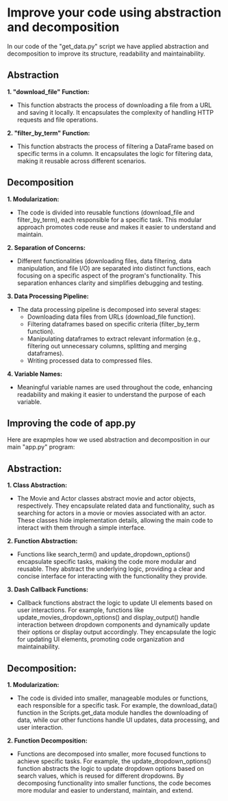 # Improve your code using abstraction and decomposition

In our code of the "get_data.py" script we have applied abstraction and decomposition to improve its structure, readability and maintainability.

## Abstraction
**1. "download_file" Function:**
- This function abstracts the process of downloading a file from a URL and saving it locally. It encapsulates the complexity of handling HTTP requests and file operations.

**2. "filter_by_term" Function:**
- This function abstracts the process of filtering a DataFrame based on specific terms in a column. It encapsulates the logic for filtering data, making it reusable across different scenarios.

## Decomposition
**1. Modularization:**
- The code is divided into reusable functions (download_file and filter_by_term), each responsible for a specific task. This modular approach promotes code reuse and makes it easier to understand and maintain.

**2. Separation of Concerns:**
- Different functionalities (downloading files, data filtering, data manipulation, and file I/O) are separated into distinct functions, each focusing on a specific aspect of the program's functionality. This separation enhances clarity and simplifies debugging and testing.

**3. Data Processing Pipeline:**
- The data processing pipeline is decomposed into several stages:
    - Downloading data files from URLs (download_file function).
    - Filtering dataframes based on specific criteria (filter_by_term function).
    - Manipulating dataframes to extract relevant information (e.g., filtering out unnecessary columns, splitting and merging dataframes).
    - Writing processed data to compressed files.

**4. Variable Names:**
- Meaningful variable names are used throughout the code, enhancing readability and making it easier to understand the purpose of each variable.

## Improving the code of app.py
Here are exapmples how we used abstraction and decomposition in our main "app.py" program:

## Abstraction:
**1. Class Abstraction:**

-   The Movie and Actor classes abstract movie and actor objects, respectively. They encapsulate related data and functionality, such as searching for actors in a movie or movies associated with an actor. These classes hide implementation details, allowing the main code to interact with them through a simple interface.

**2. Function Abstraction:**

-   Functions like search_term() and update_dropdown_options() encapsulate specific tasks, making the code more modular and reusable. They abstract the underlying logic, providing a clear and concise interface for interacting with the functionality they provide.

**3. Dash Callback Functions:**

-   Callback functions abstract the logic to update UI elements based on user interactions. For example, functions like update_movies_dropdown_options() and display_output() handle interaction between dropdown components and dynamically update their options or display output accordingly. They encapsulate the logic for updating UI elements, promoting code organization and maintainability.

## Decomposition:
**1. Modularization:**

-   The code is divided into smaller, manageable modules or functions, each responsible for a specific task. For example, the download_data() function in the Scripts.get_data module handles the downloading of data, while our other functions handle UI updates, data processing, and user interaction.

**2. Function Decomposition:**

-   Functions are decomposed into smaller, more focused functions to achieve specific tasks. For example, the update_dropdown_options() function abstracts the logic to update dropdown options based on search values, which is reused for different dropdowns. By decomposing functionality into smaller functions, the code becomes more modular and easier to understand, maintain, and extend.